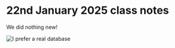 # 22nd January 2025 class notes

We did nothing new!

![I prefer a real database](https://i.ytimg.com/vi/hoSiD_b0K9U/hq720.jpg?sqp=-oaymwEhCK4FEIIDSFryq4qpAxMIARUAAAAAGAElAADIQj0AgKJD&rs=AOn4CLC8v2BnumFwsoah6QZ6ZN6LCePoYg)